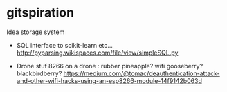 # gitspiration
Idea storage system

- SQL interface to scikit-learn etc...
http://pyparsing.wikispaces.com/file/view/simpleSQL.py

- Drone stuf
8266 on a drone : rubber pineapple? wifi gooseberry? blackbirdberry?
https://medium.com/@tomac/deauthentication-attack-and-other-wifi-hacks-using-an-esp8266-module-14f9142b063d
